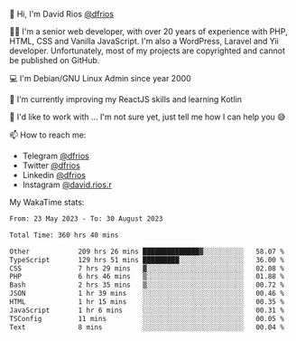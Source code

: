 👋 Hi, I'm David Rios [@dfrios](https://github.com/dfrios)

👨‍💻 I'm a senior web developer, with over 20 years of experience with PHP, HTML, CSS and Vanilla JavaScript. I'm also a WordPress, Laravel and Yii developer. Unfortunately, most of my projects are copyrighted and cannot be published on GitHub.

💻 I'm Debian/GNU Linux Admin since year 2000

🌱 I'm currently improving my ReactJS skills and learning Kotlin

💞️ I'd like to work with ... I'm not sure yet, just tell me how I can help you 😅


📫 How to reach me:
* Telegram [@dfrios](https://t.me/dfrios)
* Twitter [@dfrios](https://twitter.com/dfrios)
* Linkedin [@dfrios](https://linkedin.com/in/dfrios)
* Instagram [@david.rios.r](https://instagram.com/david.rios.r)



My WakaTime stats:
<!--START_SECTION:waka-->

```txt
From: 23 May 2023 - To: 30 August 2023

Total Time: 360 hrs 40 mins

Other            209 hrs 26 mins ██████████████▓░░░░░░░░░░   58.07 %
TypeScript       129 hrs 51 mins █████████░░░░░░░░░░░░░░░░   36.00 %
CSS              7 hrs 29 mins   ▓░░░░░░░░░░░░░░░░░░░░░░░░   02.08 %
PHP              6 hrs 46 mins   ▒░░░░░░░░░░░░░░░░░░░░░░░░   01.88 %
Bash             2 hrs 35 mins   ▒░░░░░░░░░░░░░░░░░░░░░░░░   00.72 %
JSON             1 hr 39 mins    ░░░░░░░░░░░░░░░░░░░░░░░░░   00.46 %
HTML             1 hr 15 mins    ░░░░░░░░░░░░░░░░░░░░░░░░░   00.35 %
JavaScript       1 hr 6 mins     ░░░░░░░░░░░░░░░░░░░░░░░░░   00.31 %
TSConfig         11 mins         ░░░░░░░░░░░░░░░░░░░░░░░░░   00.05 %
Text             8 mins          ░░░░░░░░░░░░░░░░░░░░░░░░░   00.04 %
```

<!--END_SECTION:waka-->
